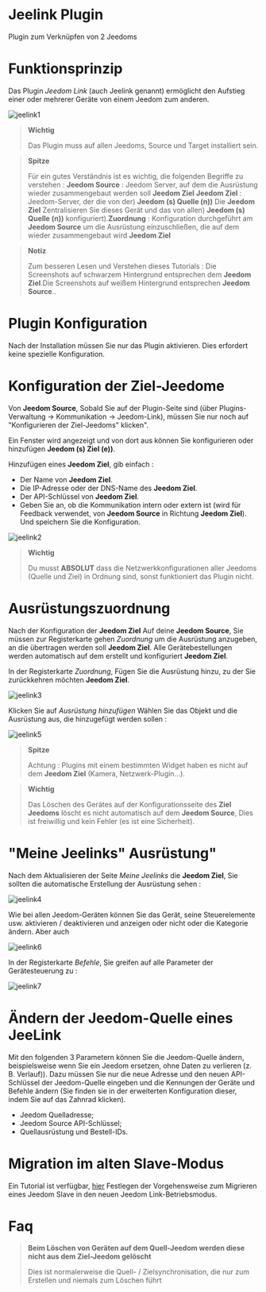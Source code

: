 # Jeelink Plugin 

Plugin zum Verknüpfen von 2 Jeedoms

# Funktionsprinzip 

Das Plugin *Jeedom Link* (auch Jeelink genannt) ermöglicht den Aufstieg einer oder mehrerer Geräte von einem Jeedom zum anderen.

![jeelink1](../images/jeelink1.png)

> **Wichtig**
>
> Das Plugin muss auf allen Jeedoms, Source und Target installiert sein.

> **Spitze**
>
> Für ein gutes Verständnis ist es wichtig, die folgenden Begriffe zu verstehen : **Jeedom Source** : Jeedom Server, auf dem die Ausrüstung wieder zusammengebaut werden soll **Jeedom Ziel** **Jeedom Ziel** : Jeedom-Server, der die von der) **Jeedom (s) Quelle (n))** Die **Jeedom Ziel** Zentralisieren Sie dieses Gerät und das von allen) **Jeedom (s) Quelle (n))** konfiguriert).**Zuordnung** : Konfiguration durchgeführt am **Jeedom Source** um die Ausrüstung einzuschließen, die auf dem wieder zusammengebaut wird **Jeedom Ziel**

> **Notiz**
>
> Zum besseren Lesen und Verstehen dieses Tutorials : Die Screenshots auf schwarzem Hintergrund entsprechen dem **Jeedom Ziel**.Die Screenshots auf weißem Hintergrund entsprechen **Jeedom Source**.\.

# Plugin Konfiguration 

Nach der Installation müssen Sie nur das Plugin aktivieren. Dies erfordert keine spezielle Konfiguration.

# Konfiguration der Ziel-Jeedome 

Von **Jeedom Source**, Sobald Sie auf der Plugin-Seite sind (über Plugins-Verwaltung → Kommunikation → Jeedom-Link), müssen Sie nur noch auf "Konfigurieren der Ziel-Jeedoms" klicken".

Ein Fenster wird angezeigt und von dort aus können Sie konfigurieren oder hinzufügen **Jeedom (s) Ziel (e))**.

Hinzufügen eines **Jeedom Ziel**, gib einfach :

-   Der Name von **Jeedom Ziel**.
-   Die IP-Adresse oder der DNS-Name des **Jeedom Ziel**.
-   Der API-Schlüssel von **Jeedom Ziel**.
-   Geben Sie an, ob die Kommunikation intern oder extern ist (wird für Feedback verwendet, von **Jeedom Source** in Richtung **Jeedom Ziel**). Und speichern Sie die Konfiguration.

![jeelink2](../images/jeelink2.png)

> **Wichtig**
>
> Du musst **ABSOLUT** dass die Netzwerkkonfigurationen aller Jeedoms (Quelle und Ziel) in Ordnung sind, sonst funktioniert das Plugin nicht.

# Ausrüstungszuordnung 

Nach der Konfiguration der **Jeedom Ziel** Auf deine **Jeedom Source**, Sie müssen zur Registerkarte gehen *Zuordnung* um die Ausrüstung anzugeben, an die übertragen werden soll **Jeedom Ziel**. Alle Gerätebestellungen werden automatisch auf dem erstellt und konfiguriert **Jeedom Ziel**.

In der Registerkarte *Zuordnung*, Fügen Sie die Ausrüstung hinzu, zu der Sie zurückkehren möchten **Jeedom Ziel**.

![jeelink3](../images/jeelink3.png)

Klicken Sie auf *Ausrüstung hinzufügen* Wählen Sie das Objekt und die Ausrüstung aus, die hinzugefügt werden sollen :

![jeelink5](../images/jeelink5.png)

> **Spitze**
>
> Achtung : Plugins mit einem bestimmten Widget haben es nicht auf dem **Jeedom Ziel** (Kamera, Netzwerk-Plugin…).

> **Wichtig**
>
> Das Löschen des Gerätes auf der Konfigurationsseite des **Ziel Jeedoms** löscht es nicht automatisch auf dem **Jeedom Source**, Dies ist freiwillig und kein Fehler (es ist eine Sicherheit).

# "Meine Jeelinks" Ausrüstung" 

Nach dem Aktualisieren der Seite *Meine Jeelinks* die **Jeedom Ziel**, Sie sollten die automatische Erstellung der Ausrüstung sehen :

![jeelink4](../images/jeelink4.png)

Wie bei allen Jeedom-Geräten können Sie das Gerät, seine Steuerelemente usw. aktivieren / deaktivieren und anzeigen oder nicht oder die Kategorie ändern. Aber auch

![jeelink6](../images/jeelink6.png)

In der Registerkarte *Befehle*, Sie greifen auf alle Parameter der Gerätesteuerung zu :

![jeelink7](../images/jeelink7.png)

# Ändern der Jeedom-Quelle eines JeeLink 

Mit den folgenden 3 Parametern können Sie die Jeedom-Quelle ändern, beispielsweise wenn Sie ein Jeedom ersetzen, ohne Daten zu verlieren (z. B. Verlauf)). Dazu müssen Sie nur die neue Adresse und den neuen API-Schlüssel der Jeedom-Quelle eingeben und die Kennungen der Geräte und Befehle ändern (Sie finden sie in der erweiterten Konfiguration dieser, indem Sie auf das Zahnrad klicken).

-   Jeedom Quelladresse;
-   Jeedom Source API-Schlüssel;
-   Quellausrüstung und Bestell-IDs.

# Migration im alten Slave-Modus

Ein Tutorial ist verfügbar, [hier](https://jeedom.github.io/documentation/howto/de_DE/jeelink.migration.html) Festlegen der Vorgehensweise zum Migrieren eines Jeedom Slave in den neuen Jeedom Link-Betriebsmodus.

# Faq 

>**Beim Löschen von Geräten auf dem Quell-Jeedom werden diese nicht aus dem Ziel-Jeedom gelöscht**
>
>Dies ist normalerweise die Quell- / Zielsynchronisation, die nur zum Erstellen und niemals zum Löschen führt
